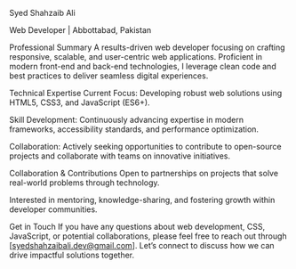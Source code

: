 Syed Shahzaib Ali 

Web Developer | Abbottabad, Pakistan

Professional Summary
A results-driven web developer focusing on crafting responsive, scalable, and user-centric web applications. Proficient in modern front-end and back-end technologies, I leverage clean code and best practices to deliver seamless digital experiences.

Technical Expertise
Current Focus: Developing robust web solutions using HTML5, CSS3, and JavaScript (ES6+).

Skill Development: Continuously advancing expertise in modern frameworks, accessibility standards, and performance optimization.

Collaboration: Actively seeking opportunities to contribute to open-source projects and collaborate with teams on innovative initiatives.

Collaboration & Contributions
Open to partnerships on projects that solve real-world problems through technology.

Interested in mentoring, knowledge-sharing, and fostering growth within developer communities.

Get in Touch
If you have any questions about web development, CSS, JavaScript, or potential collaborations, please feel free to reach out through [syedshahzaibali.dev@gmail.com]. Let’s connect to discuss how we can drive impactful solutions together.
